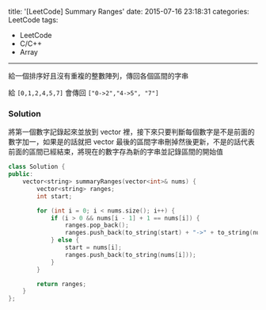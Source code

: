 title: '[LeetCode] Summary Ranges'
date: 2015-07-16 23:18:31
categories: LeetCode
tags:
- LeetCode
- C/C++
- Array
---
給一個排序好且沒有重複的整數陣列，傳回各個區間的字串

<!-- more -->

給 `[0,1,2,4,5,7]` 會傳回 `["0->2","4->5", "7"]`

### Solution

將第一個數字記錄起來並放到 vector 裡，接下來只要判斷每個數字是不是前面的數字加一，如果是的話就把 vector 最後的區間字串刪掉然後更新，不是的話代表前面的區間已經結束，將現在的數字存為新的字串並記錄區間的開始值

``` c++
class Solution {
public:
    vector<string> summaryRanges(vector<int>& nums) {
        vector<string> ranges;
        int start;

        for (int i = 0; i < nums.size(); i++) {
            if (i > 0 && nums[i - 1] + 1 == nums[i]) {
                ranges.pop_back();
                ranges.push_back(to_string(start) + "->" + to_string(nums[i]));
            } else {
                start = nums[i];
                ranges.push_back(to_string(nums[i]));
            }
        }

        return ranges;
    }
};
```
